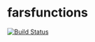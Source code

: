 # farsfunctions

[![Build Status](https://travis-ci.org/andangshide/farsfunctions.svg?branch=master)](https://travis-ci.org/andangshide/farsfunctions)
